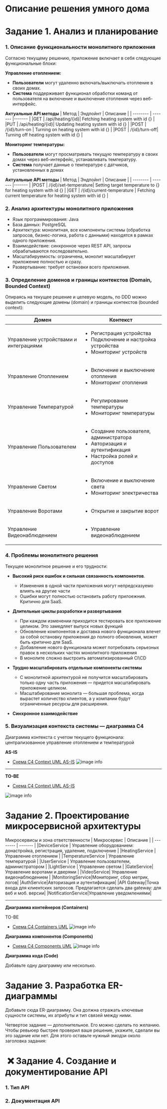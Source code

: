 # Описание решения умного дома


# Задание 1. Анализ и планирование

### 1. Описание функциональности монолитного приложения

Согласно текущему решению, приложение включает в себя следующие функциональные блоки:

**Управление отоплением:**

- **Пользователи** могут удаленно включать/выключать отопление в своих домах.
- **Система** поддерживает функционал обработки команд от пользователя на включение и выключение отопления через веб-интерфейс.

**Актуальные API методы**
| Метод    | Эндпойнт | Описание |
| -------- | -------  |-------  |
|GET | /api/heating/{id}| Fetching heating system with id {} |
|PUT | /api/heating/{id}| Updating heating system with id {} |
|POST | /{id}/turn-on | Turning on heating system with id {} |
|POST | /{id}/turn-off| Turning off heating system with id {} |


**Мониторинг температуры:**

- **Пользователи** могут просматривать текущую температуру в своих домах через веб-интерфейс, устанавливать температуру.
- **Система** получает данные о температуре с датчиков, установленных в домах

**Актуальные API методы**
| Метод    | Эндпойнт | Описание |
| -------- | -------  |-------  |
|POST | /{id}/set-temperature| Setting target temperature to {} for heating system with id {} |
|GET | /{id}/current-temperature | Fetching current temperature for heating system with id {} |


### 2. Анализ архитектуры монолитного приложения

* Язык программирования: Java
* База данных: PostgreSQL
* Архитектура: монолитная, все компоненты системы (обработка запросов, бизнес-логика, работа с данными) находятся в рамках одного приложения.
* Взаимодействие: синхронное через REST API, запросы обрабатываются последовательно.
* Масштабируемость: ограничена, монолит масштабирует приложение полностью и сразу.
* Развертывание: требует остановки всего приложения.


### 3. Определение доменов и границы контекстов (Domain, Bounded Context)

Опираясь на текущее решение и целевую модель, по DDD можно выделить следующие домены (domain) и границы контекстов (bounded context):

| Домен    | Контекст |
| -------- | -------  |
| Управление устройствами и интеграциями  | <ul><li>Регистрация устройства</li><li>Подключение и настройка устройства</li><li>Мониторинг устройств</li></ul>   |
| Управление Отоплением | <ul><li>Включение и выключение отопления</li><li>Мониторинг отопления</li></ul>    |
| Управление Температурой  |  <ul><li>Регулирование температуры</li><li>Мониторинг температуры</li></ul>    |
| Управление Пользователем |  <ul><li>Создание пользователя, администратора</li><li>Авторизация и аутентификация</li><li>Настройка ролей и доступов</li></ul>  |
| Управление Светом  |  <ul><li>Включение и выключение света</li><li>Мониторинг электричества</li></ul>    |
| Управление Воротами  |  <ul><li>Открытие и закрытие ворот</li></ul>    |
| Управление Видеонаблюдением  |  <ul><li>Управление видеонаблюдением</li></ul>    |


### **4. Проблемы монолитного решения**
Текущее монолитное решение и его трудности: 

* **Высокий риск ошибок и сильная связанность компонентов**.
    - Изменения в одной части приложения могут непредсказуемо влиять на другие части
    - Ошибки могут полностью остановить работу прилоежния. Критично для SaaS.

* **Длительные циклы разработки и развертывания**
    - При каждом изменении приходится тестировать все приложение целиком. Это замедляет выпуск новых функций
    - Обновление компонентов и доставка нового функционала влечет за собой остановку приложения до полного обновления, может быть критично для SaaS.
    - Добавление нового функционала может потребовать серьезных правок в нескольких частях монолитного приложения
    - В монолите сложно выстроить автоматизированный CI\CD

* **Трудно масштабировать отдельные компоненты системы**
    - С монолитной архитектурой не получится масштабировать только одну часть приложения — придется масштабировать приложение целиком.
    - Масштабирование монолита — большая проблема, когда вырастет количество клиентов, а у компании будут ограниченные ресурсы для расширения.

* **Синхронное взаимодействие**


### 5. Визуализация контекста системы — диаграмма С4

Диаграмма контекста с учетом текущего функционала: централизованное управление отоплением и температурой


**AS-IS**
* [Схема C4 Context UML AS-IS](./diagrams/Context/C4_Context_Smarthome_AS-IS.puml)
![image info](./diagrams/Context/C4_Context_Smarthome_AS-IS.svg)
---
**TO-BE**
* [Схема C4 Context UML AS-IS](./diagrams/Context/C4_Context_Smarthome_TO-BE.puml)

![image info](./diagrams/Context/C4_Context_Smarthome_TO-BE.svg)



# Задание 2. Проектирование микросервисной архитектуры

Микросервисы и зона ответственности 
| Микросервис    | Описание |
| -------- | -------  |
|DeviceService | Управление оборудованием: донастройка, регистрация, удаление, подключение  |
|HeatingService | Управление отоплением |
|TemperatureService | Управление температурой |
|UserService | Управление пользователем, администратором |
|LightService | Управление светом |
|GateService| Управление воротами и дверями |
|VideoService| Управление видеонаблюдением |
|MonitoringService|Мониторинг, сбор метрик, логов|
|AuthService|Авторизация и аутентификация|
|API Gateway|Точка входа для клиентских запросов. Предлагается сделать два gateway: для веб и моб. версии|
|NotificationService|Управление уведомлениями|

----- 

**Диаграмма контейнеров (Containers)**

TO-BE
* [Схема C4 Containers UML](./diagrams/Container/C4_Container_Smarthome.puml)
![image info](./diagrams/Container/C4_Container_Smarthome.svg)


**Диаграмма компонентов (Components)**
* [Схема C4 Components UML](./diagrams/Component/C4_Component_Smarthome.puml)
![image info](./diagrams/Component/C4_Component_Smarthome.svg)



**Диаграмма кода (Code)**

Добавьте одну диаграмму или несколько.

# Задание 3. Разработка ER-диаграммы

Добавьте сюда ER-диаграмму. Она должна отражать ключевые сущности системы, их атрибуты и тип связей между ними.

Четвертое задание — дополнительное. Его можно сделать по желанию. Чтобы ревьюер быстрее проверил ваше решение, укажите, сделали вы это задание или нет. Для этого оставьте нужный эмодзи около заголовка задания:



#  ❌ Задание 4. Создание и документирование API
### 1. Тип API
### 2. Документация API